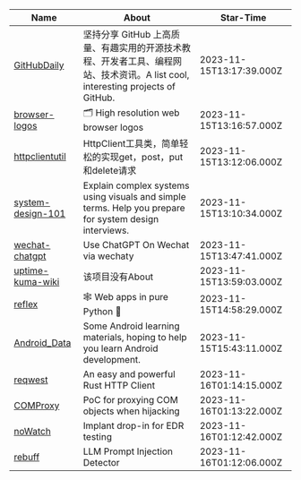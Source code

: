 | Name                                                                                           | About                                                                                                  | Star-Time                |
| ---------------------------------------------------------------------------------------------- | ------------------------------------------------------------------------------------------------------ | ------------------------ |
| [GitHubDaily](https://github.com/GitHubDaily/GitHubDaily) | 坚持分享 GitHub 上高质量、有趣实用的开源技术教程、开发者工具、编程网站、技术资讯。A list cool, interesting projects of GitHub. | 2023-11-15T13:17:39.000Z |
| [browser-logos](https://github.com/alrra/browser-logos) | 🗂 High resolution web browser logos | 2023-11-15T13:16:57.000Z |
| [httpclientutil](https://github.com/JourWon/httpclientutil) | HttpClient工具类，简单轻松的实现get，post，put和delete请求 | 2023-11-15T13:12:06.000Z |
| [system-design-101](https://github.com/ByteByteGoHq/system-design-101) | Explain complex systems using visuals and simple terms. Help you prepare for system design interviews. | 2023-11-15T13:10:34.000Z |
| [wechat-chatgpt](https://github.com/fuergaosi233/wechat-chatgpt) | Use ChatGPT On Wechat via wechaty | 2023-11-15T13:47:41.000Z |
| [uptime-kuma-wiki](https://github.com/louislam/uptime-kuma-wiki) | 该项目没有About | 2023-11-15T13:59:03.000Z |
| [reflex](https://github.com/reflex-dev/reflex) | 🕸 Web apps in pure Python 🐍 | 2023-11-15T14:58:29.000Z |
| [Android_Data](https://github.com/Freelander/Android_Data) | Some Android learning materials, hoping to help you learn Android development. | 2023-11-15T15:43:11.000Z |
| [reqwest](https://github.com/seanmonstar/reqwest) | An easy and powerful Rust HTTP Client | 2023-11-16T01:14:15.000Z |
| [COMProxy](https://github.com/leoloobeek/COMProxy) | PoC for proxying COM objects when hijacking | 2023-11-16T01:13:22.000Z |
| [noWatch](https://github.com/zimnyaa/noWatch) | Implant drop-in for EDR testing | 2023-11-16T01:12:42.000Z |
| [rebuff](https://github.com/protectai/rebuff) | LLM Prompt Injection Detector | 2023-11-16T01:12:06.000Z |
